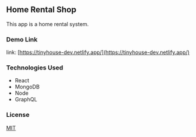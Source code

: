## Home Rental Shop

This app is a home rental system.

### Demo Link

link: [https://tinyhouse-dev.netlify.app/](https://tinyhouse-dev.netlify.app/)

### Technologies Used

- React
- MongoDB
- Node
- GraphQL

### License

[MIT](https://choosealicense.com/licenses/mit/)
